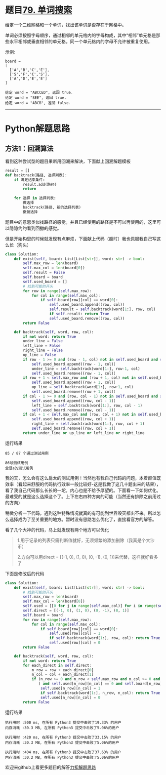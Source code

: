 # 题目[79. 单词搜索](https://leetcode-cn.com/problems/word-search/)

给定一个二维网格和一个单词，找出该单词是否存在于网格中。

单词必须按照字母顺序，通过相邻的单元格内的字母构成，其中“相邻”单元格是那些水平相邻或垂直相邻的单元格。同一个单元格内的字母不允许被重复使用。

示例:

```
board =
[
  ['A','B','C','E'],
  ['S','F','C','S'],
  ['A','D','E','E']
]

给定 word = "ABCCED", 返回 true.
给定 word = "SEE", 返回 true.
给定 word = "ABCB", 返回 false.
```



*****

# Python解题思路

## 方法1：回溯算法

看到这种尝试型的题目果断用回溯来解决，下面献上回溯解题模板

```python
result = []
def backtrack(路径, 选择列表):
    if 满足结束条件:
        result.add(路径)
        return
    
    for 选择 in 选择列表:
        做选择
        backtrack(路径, 新的选择列表)
        撤销选择
```

题目中的意思类似找路径的感觉，并且已经使用的路径是不可以再使用的，这里可以隐隐约约看到回撤的感觉。

但是开始构思的时候就发现有点麻烦，下面献上代码（超时）我也佩服我自己写这么长（狗头）

```python
class Solution:
    def exist(self, board: List[List[str]], word: str) -> bool:
        self.max_row = len(board)
        self.max_col = len(board[0])
        self.result = False
        self.board = board
        self.used_board = []
        # 找到可能的开头
        for row in range(self.max_row):
            for col in range(self.max_col):
                if self.board[row][col] == word[0]:
                    self.used_board.append((row, col))
                    self.result = self.backtrack(word[1:], row, col)
                    if self.result: return True
                    self.used_board.remove((row, col))
        return False

    def backtrack(self, word, row, col):
        if not word: return True
        under_line = False
        left_line = False
        right_line = False
        up_line = False
        if row - 1 >= 0 and (row - 1, col) not in self.used_board and self.board[row-1][col] == word[0]:
            self.used_board.append((row - 1, col))
            under_line = self.backtrack(word[1:], row-1, col)
            self.used_board.remove((row - 1, col))
        if row + 1 < self.max_row and (row + 1, col) not in self.used_board and self.board[row+1][col] == word[0]:
            self.used_board.append((row + 1, col))
            up_line = self.backtrack(word[1:], row+1, col)
            self.used_board.remove((row + 1, col))
        if col - 1 >= 0 and (row, col - 1) not in self.used_board and self.board[row][col-1] == word[0]:
            self.used_board.append((row, col - 1))
            left_line = self.backtrack(word[1:], row, col - 1)
            self.used_board.remove((row, col - 1))
        if col + 1 < self.max_col and (row, col + 1) not in self.used_board and self.board[row][col+1] == word[0]:
            self.used_board.append((row, col + 1))
            right_line = self.backtrack(word[1:], row, col + 1)
            self.used_board.remove((row, col + 1))
        return under_line or up_line or left_line or right_line
```

运行结果

```
85 / 87 个通过测试用例

86号测试用例
全是a的测试用例
```

我的天，怎么会有这么扁太的测试用例！当然也有我自己代码的问题，本着颜值既效率（看起来舒服的代码执行效率一般比较好-这是我做了这几十题出来的结果），看了我自己代码那么长长的一坨，内心也是不给予厚望的。下面看一下如何优化。最难受的就是这么选择这个了。上下左右四种方向的可能（当然还有排除之前用过的方向）

稍微分析一下代码，遇到这种特殊情况就真的有可能到世界毁灭都出不来。所以怎么选择成为了至关重要的地方。暂时没有思路怎么优化了，直接看官方的解答。

看了几个大神的代码，马上就发现有两个地方可以优化

> 1.用于记录的列表只需判断值就好，无须频繁的添加删除（我真是个大沙币）
>
> 2.方向可以用direct = [(-1, 0), (1, 0), (0, -1), (0, 1)]来代替，这样就好看多了

下面是修改后的代码

```python
class Solution:
    def exist(self, board: List[List[str]], word: str) -> bool:
        # 找到可能的开头
        self.max_row = len(board)
        self.max_col = len(board[0])
        self.used = [[0 for j in range(self.max_col)] for i in range(self.max_row)]
        self.direct = [(-1, 0), (1, 0), (0, -1), (0, 1)]
        self.board = board
        for row in range(self.max_row):
            for col in range(self.max_col):
                if self.board[row][col] == word[0]:
                    self.used[row][col] = 1
                    if self.backtrack(word[1:], row, col): return True
                    self.used[row][col] = 0
        return False

    def backtrack(self, word, row, col):
        if not word: return True
        for each_direct in self.direct:
            n_row = row + each_direct[0]
            n_col = col + each_direct[1]
            if (n_row >= 0 and n_row < self.max_row and n_col >= 0 and n_col < self.max_col
               ) and self.used[n_row][n_col] == 0 and self.board[n_row][n_col] == word[0]:
                self.used[n_row][n_col] = 1
                if self.backtrack(word[1:], n_row, n_col): return True
                self.used[n_row][n_col] = 0
        return False
```

运行结果

```
执行用时 :500 ms, 在所有 Python3 提交中击败了19.33% 的用户
内存消耗 :30.3 MB, 在所有 Python3 提交中击败了5.06%的用户

执行用时 :420 ms, 在所有 Python3 提交中击败了33.15% 的用户
内存消耗 :30.3 MB, 在所有 Python3 提交中击败了5.06%的用户

执行用时 :404 ms, 在所有 Python3 提交中击败了37.63% 的用户
内存消耗 :30.2 MB, 在所有 Python3 提交中击败了5.06%的用户
```



欢迎来github上看更多题目的解答[力扣解题思路](https://github.com/WRAllen/LeetCode)

  
